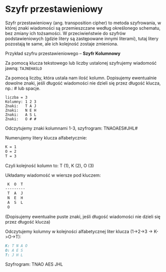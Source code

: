 # Szyfr przestawieniowy

Szyfr przestawieniowy (ang. transposition cipher) to metoda szyfrowania, 
w której znaki wiadomości są przemieszczane według określonego schematu, 
bez zmiany ich tożsamości. W przeciwieństwie do szyfrów podstawieniowych 
(gdzie litery są zastępowane innymi literami), tutaj litery pozostają te same, 
ale ich kolejność zostaje zmieniona.

Przykład szyfru przestawieniowego – **Szyfr Kolumnowy** 

Za pomocą klucza tekstowego lub liczby ustalonej szyfrujemy wiadomość jawną: `TAJNEHASLO`

Za pomocą liczby, która ustala nam ilość kolumn. 
Dopisujemy ewentualnie dowolne znaki, jeśli długość 
wiadomości nie dzieli się przez długość klucza, 
np.: # lub spacje.
```
liczba = 3
Kolumny: 1 2 3
Znaki:   T A J
Znaki:   N E H
Znaki:   A S L
Znaki:   O # #
```
Odczytujemy znaki kolumnami 1-3, szyfrogram: TNAOAES#JHL#

Numerujemy litery klucza alfabetycznie:
```markdown
K = 1
O = 2
T = 3
```
Czyli kolejność kolumn to: T (1), K (2), O (3)

Układamy wiadomość w wiersze pod kluczem:
```markdown
 K  O  T
---------
 T  A  J
 N  E  H
 A  S  L
 O
```
(Dopisujemy ewentualne puste znaki, jeśli długość wiadomości nie dzieli się przez długość klucza)

Odczytujemy kolumny w kolejności alfabetycznej liter klucza (1->2->3 -> K->O->T):
```markdown
K: T N A O  
O: A E S  
T: J H L  
```
Szyfrogram: TNAO AES JHL